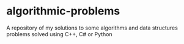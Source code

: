 # algorithmic-problems
A repository of my solutions to some algorithms and data structures problems solved using C++, C# or Python
